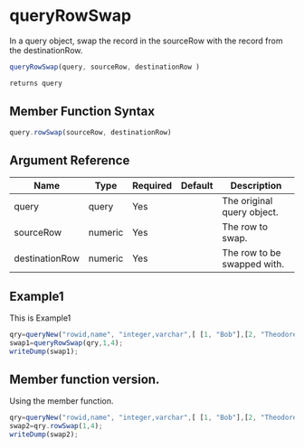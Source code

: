 # queryRowSwap

In a query object, swap the record in the sourceRow with the record from the destinationRow.

```javascript
queryRowSwap(query, sourceRow, destinationRow )
```

```javascript
returns query
```

## Member Function Syntax

```javascript
query.rowSwap(sourceRow, destinationRow)
```

## Argument Reference

| Name | Type | Required | Default | Description |
| --- | --- | --- | --- | --- |
| query | query | Yes |  | The original query object. |
| sourceRow | numeric | Yes |  | The row to swap. |
| destinationRow | numeric | Yes |  | The row to be swapped with. |

## Example1

This is Example1

```javascript
qry=queryNew("rowid,name", "integer,varchar",[ [1, "Bob"],[2, "Theodore"],[3, "Jay"],[4, "William"] ]);
swap1=queryRowSwap(qry,1,4);
writeDump(swap1);
```

## Member function version.

Using the member function.

```javascript
qry=queryNew("rowid,name", "integer,varchar",[ [1, "Bob"],[2, "Theodore"],[3, "Jay"],[4, "William"] ]);
swap2=qry.rowSwap(1,4);
writeDump(swap2);
```
